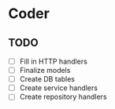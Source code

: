 # Coder

## TODO

- [ ] Fill in HTTP handlers
- [ ] Finalize models
- [ ] Create DB tables
- [ ] Create service handlers
- [ ] Create repository handlers